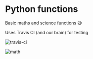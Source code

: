 # Python functions

Basic maths and science functions  :smiley:


Uses Travis CI (and our brain) for testing

![travis-ci](https://dwglogo.com/wp-content/uploads/2017/12/1200px-travis_ci_vector_logo.png)

![math](https://img.freepik.com/free-vector/realistic-math-chalkboard-background_23-2148163817.jpg?size=626&ext=jpg)
